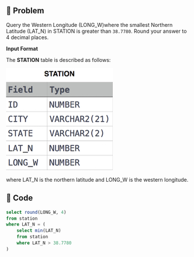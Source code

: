 ## 📌 Problem
Query the Western Longitude (LONG_W)where the smallest Northern Latitude (LAT_N) in STATION is greater than `38.7780`. Round your answer to 4 decimal places.

**Input Format**

The **STATION** table is described as follows:

![STATION TABLE](image/2021-02-21-20-10-15.png)

where LAT_N is the northern latitude and LONG_W is the western longitude.

## 📌 Code
```sql
select round(LONG_W, 4)
from station
where LAT_N = (
    select min(LAT_N)
    from station
    where LAT_N > 38.7780
)
```